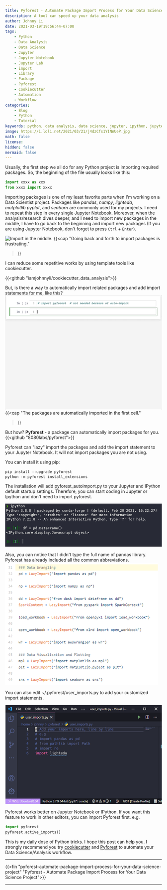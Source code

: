 ```yaml
---
title: Pyforest - Automate Package Import Process for Your Data Science Project
description: A tool can speed up your data analysis
author: Johnny Li
date: 2021-03-19T19:56:44-07:00
tags:
    - Python
    - Data Analysis
    - Data Science
    - Jupyter
    - Jupyter Notebook
    - Jupyter Lab
    - import
    - Library
    - Package
    - Pyforest
    - Cookiecutter
    - Automation
    - Workflow
categories:
    - Blog
    - Python
    - Tutorial
keywords: python, data analysis, data science, jupyter, ipython, jupyter lab, jupyter notebook, import, library, package, pyforest, cookiecutter, automation, workflow
image: https://i.loli.net/2021/03/21/j4dzCfs1YINnUeP.jpg
math: false
license: 
hidden: false
mermaid: false
---
```


Usually, the first step we all do for any Python project is importing required packages. So, the beginning of the file usually looks like this: 

```python
import xxxx as xxx
from xxxx import xxxx
```

Importing packages is one of my least favorite parts when I'm working on a Data Scientist project. Packages like *pandas*, *numpy*, *lighteda*,  *matplotlib.pyplot*, and *seaborn* are commonly used for my projects. I need to repeat this step in every single Jupyter Notebook. Moreover, when the analysis/research dives deeper, and I need to import new packages in the middle, I have to go back to the beginning and import new packages (If you are using Jupyter Notebook, don't forget to press `Ctrl` + `Enter`).


![Import in the middle. ](https://i.loli.net/2021/03/20/mle46dnAb8zsr1K.gif)
{{<cap 
"Going back and forth to import packages is frustrating."
>}}


I can reduce some repetitive works by using template tools like cookiecutter.  

{{<github "iamjohnnyli/cookiecutter_data_analysis">}}


But, is there a way to automatically import related packages and add import statements for me, like this?
![](https://github.com/8080labs/pyforest/raw/master/examples/assets/pyforest_demo_in_jupyter_notebook.gif)
{{<cap 
"The packages are automatically imported in the first cell."
>}}

But how? **Pyforest** - a package can automatically import packages for you.
{{<github "8080labs/pyforest">}}

Pyforest can "lazy" import the packages and add the import statement to your Jupyter Notebook. It will not import packages you are not using. 

You can install it using pip:
```shell
pip install --upgrade pyforest
python -m pyforest install_extensions
```

The installation will add pyforest_autoimport.py to your Jupyter and IPython default startup settings. Therefore, you can start coding in Jupyter or Ipython and don't need to import pyforest.

![I didn't add the statement for import pandas as pd.](pyforestdemo.png)

Also, you can notice that I didn't type the full name of pandas library. Pyforest has already included all the common abbreviations.
![Pyforest includes many import statements.](sourcecode.png)

You can also edit  ~/.pyforest/user_imports.py to add your customized import statements.

![](user_imports.png)

Pyforest works better on Jupyter Notebook or IPython. If you want this feature to work in other editors, you can import Pyforest first. e.g.
```python
import pyforest
pyforest.active_imports()
```

This is my daily dose of Python tricks. I hope this post can help you. I strongly recommend you try [cookiecutter](https://github.com/iamjohnnyli/cookiecutter_data_analysis) and [Pyforest](https://github.com/8080labs/pyforest) to automate your Data Science/Analysis workflow.

------------------------
{{<fin "pyforest-automate-package-import-process-for-your-data-science-project" "Pyforest - Automate Package Import Process for Your Data Science Project">}}

------------------------